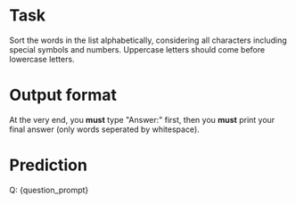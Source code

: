 # Task
Sort the words in the list alphabetically, considering all characters including special symbols and numbers. Uppercase letters should come before lowercase letters.

# Output format
At the very end, you **must** type "Answer:" first, then you **must** print your final answer (only words seperated by whitespace).

# Prediction
Q: {question_prompt}